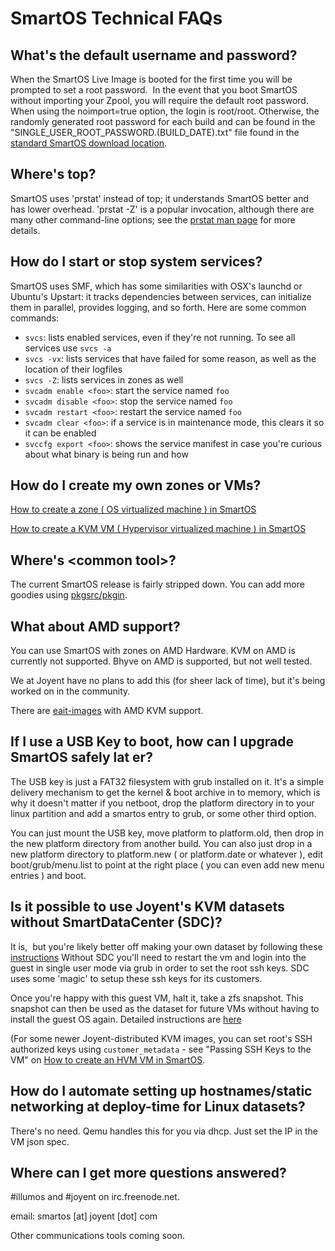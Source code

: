 # SmartOS Technical FAQs

<!-- markdownlint-disable no-trailing-punctuation -->

## What's the default username and password?

When the SmartOS Live Image is booted for the first time you will be
prompted to set a root password.  In the event that you boot SmartOS
without importing your Zpool, you will require the default root
password.  When using the noimport=true option, the login is root/root.
Otherwise, the randomly generated root password for each build and can
be found in the "SINGLE\_USER\_ROOT\_PASSWORD.(BUILD\_DATE).txt" file
found in the [standard SmartOS download
location](https://download.joyent.com/pub/iso/).

## Where's top?

SmartOS uses 'prstat' instead of top; it understands SmartOS better and
has lower overhead. 'prstat -Z' is a popular invocation, although there
are many other command-line options; see the [prstat man
page](http://www.illumos.org/man/1m/prstat) for more details.

## How do I start or stop system services?

SmartOS uses SMF, which has some similarities with OSX's launchd or
Ubuntu's Upstart: it tracks dependencies between services, can
initialize them in parallel, provides logging, and so forth. Here are
some common commands:

- `svcs`: lists enabled services, even if they're not running. To see all
  services use `svcs -a`
- `svcs -vx`: lists services that have failed for some reason, as well as
  the location of their logfiles
- `svcs -Z`: lists services in zones as well
- `svcadm enable <foo>`: start the service named `foo`
- `svcadm disable <foo>`: stop the service named `foo`
- `svcadm restart <foo>`: restart the service named `foo`
- `svcadm clear <foo>`: if a service is in maintenance mode, this clears
  it so it can be enabled
- `svccfg export <foo>`: shows the service manifest in case you're curious
  about what binary is being run and how

## How do I create my own zones or VMs?

[How to create a zone ( OS virtualized machine ) in SmartOS](how-to-create-a-zone.md)

[How to create a KVM VM ( Hypervisor virtualized machine ) in SmartOS](how-to-create-an-hvm-zone.md)

## Where's &lt;common tool&gt;?

The current SmartOS release is fairly stripped down. You can add more
goodies using [pkgsrc/pkgin](working-with-packages.md).

## What about AMD support?

You can use SmartOS with zones on AMD Hardware. KVM on AMD is currently
not supported. Bhyve on AMD is supported, but not well tested.

We at Joyent have no plans to add this (for sheer lack of time), but
it's being worked on in the community.

There are [eait-images](http://imgapi.uqcloud.net/builds) with AMD KVM
support.

## If I use a USB Key to boot, how can I upgrade SmartOS safely lat er?

The USB key is just a FAT32 filesystem with grub installed on it. It's a
simple delivery mechanism to get the kernel & boot archive in to memory,
which is why it doesn't matter if you netboot, drop the platform
directory in to your linux partition and add a smartos entry to grub, or
some other third option.

You can just mount the USB key, move platform to platform.old, then drop
in the new platform directory from another build. You can also just drop
in a new platform directory to platform.new ( or platform.date or
whatever ), edit boot/grub/menu.list to point at the right place ( you
can even add new menu entries ) and boot.

## Is it possible to use Joyent's KVM datasets without SmartDataCenter (SDC)?

It is,  but you're likely better off making your own dataset by
following these
[instructions](how-to-create-an-hvm-zone.md)
Without SDC you'll need to restart the vm and login into the guest in
single user mode via grub in order to set the root ssh keys. SDC uses
some 'magic' to setup these ssh keys for its customers.

Once you're happy with this guest VM, halt it, take a zfs snapshot. This
snapshot can then be used as the dataset for future VMs without having
to install the guest OS again. Detailed instructions are
[here](managing-images.md)

(For some newer Joyent-distributed KVM images, you can set root's SSH
authorized keys using `customer_metadata` - see "Passing SSH Keys to the
VM" on [How to create an HVM VM in SmartOS](how-to-create-an-hvm-zone.md).

<!-- markdownlint-disable line-length -->
## How do I automate setting up hostnames/static networking at deploy-time for Linux datasets?
<!-- markdownlint-enable line-length -->

There's no need. Qemu handles this for you via dhcp. Just set the IP in
the VM json spec.

## Where can I get more questions answered?

\#illumos and \#joyent on irc.freenode.net.

email: smartos \[at\] joyent \[dot\] com

Other communications tools coming soon.
